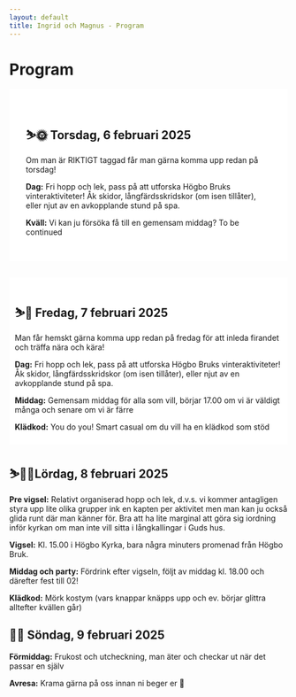 ```yaml
---
layout: default
title: Ingrid och Magnus - Program
---
```


<h1> Program </h1>
<div style="background-color:white; padding:30px; margin-bottom:30px">
<h2> ⛷🌞 Torsdag, 6 februari 2025 </h2>

Om man är RIKTIGT taggad får man gärna komma upp redan på torsdag!

**Dag:** Fri hopp och lek, pass på att utforska Högbo Bruks vinteraktiviteter! Åk skidor, långfärdsskridskor (om isen tillåter), eller njut av en avkopplande stund på spa.

**Kväll:** Vi kan ju försöka få till en gemensam middag? To be continued

</div>
<div style="background-color:white; padding:10px">

<h2> ⛷🥂 Fredag, 7 februari 2025 </h2>

Man får hemskt gärna komma upp redan på fredag för att inleda firandet och träffa nära och kära!

**Dag:** Fri hopp och lek, pass på att utforska Högbo Bruks vinteraktiviteter! Åk skidor, långfärdsskridskor (om isen tillåter), eller njut av en avkopplande stund på spa.

**Middag:** Gemensam middag för alla som vill, börjar 17.00 om vi är väldigt många och senare om vi är färre

**Klädkod:** You do you! Smart casual om du vill ha en klädkod som stöd

</div>

<h2> ⛷💒🕺Lördag, 8 februari 2025 </h2>

**Pre vigsel:** Relativt organiserad hopp och lek, d.v.s. vi kommer antagligen styra upp lite olika grupper ink en kapten per aktivitet men man kan ju också glida runt där man känner för. Bra att ha lite marginal att göra sig iordning inför kyrkan om man inte vill sitta i långkallingar i Guds hus.

**Vigsel:** Kl. 15.00 i Högbo Kyrka, bara några minuters promenad från Högbo Bruk.

**Middag och party:** Fördrink efter vigseln, följt av middag kl. 18.00 och därefter fest till 02!

**Klädkod:** Mörk kostym (vars knappar knäpps upp och ev. börjar glittra alltefter kvällen går)

<h2> 🍓🥐 Söndag, 9 februari 2025 </h2>

**Förmiddag:** Frukost och utcheckning, man äter och checkar ut när det passar en själv

**Avresa:** Krama gärna på oss innan ni beger er 💞
